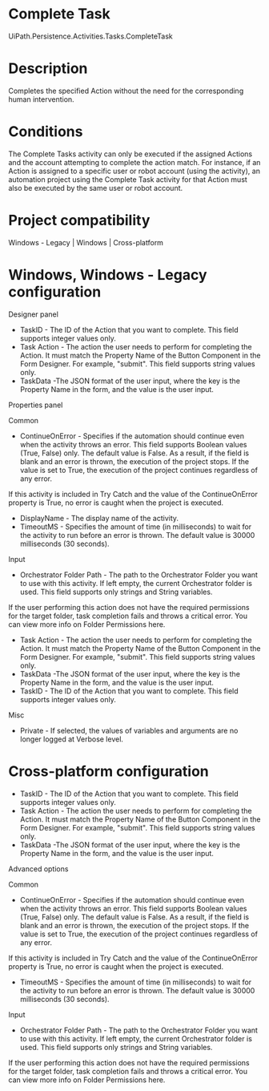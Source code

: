 ﻿# Complete Task

UiPath.Persistence.Activities.Tasks.CompleteTask

# Description

Completes the specified Action without the need for the corresponding human intervention.

# Conditions

The Complete Tasks activity can only be executed if the assigned Actions and
                                the account attempting to complete the action match. For instance,
                                if an Action is assigned to a specific user or robot account (using
                                the  activity), an automation project using the
                                        Complete Task activity for that Action must also be
                                executed by the same user or robot account.

# Project compatibility

Windows - Legacy | Windows | Cross-platform

# Windows, Windows - Legacy configuration

Designer panel

* TaskID - The ID of the Action that you want to complete. This field supports integer values only.
* Task Action - The action the user needs to perform for completing the Action. It must match the Property Name of the Button Component in the Form Designer. For example, "submit". This field supports string values only.
* TaskData -The JSON format of the user input, where the key is the Property Name in the form, and the value is the user input.

Properties panel

Common

* ContinueOnError - Specifies if the automation should continue even when the activity throws an error. This field supports Boolean values (True, False) only. The default value is False. As a result, if the field is blank and an error is thrown, the execution of the project stops. If the value is set to True, the execution of the project continues regardless of any error.

If this activity is included in Try Catch and the value of the ContinueOnError property is True, no error is caught when the project is executed.

* DisplayName - The display name of the activity.
* TimeoutMS - Specifies the amount of time (in milliseconds) to wait for the activity to run before an error is thrown. The default value is 30000 milliseconds (30 seconds).

Input

* Orchestrator Folder Path - The path to the Orchestrator Folder you want to use with this activity. If left empty, the current Orchestrator folder is used. This field supports only strings and String variables.

If the user performing this action does not have the required permissions for the target folder, task completion fails and throws a critical error. You can view more info on Folder Permissions here.

* Task Action - The action the user needs to perform for completing the Action. It must match the Property Name of the Button Component in the Form Designer. For example, "submit". This field supports string values only.
* TaskData -The JSON format of the user input, where the key is the Property Name in the form, and the value is the user input.
* TaskID - The ID of the Action that you want to complete. This field supports integer values only.

Misc

* Private - If selected, the values of variables and arguments are no longer logged at Verbose level.

# Cross-platform configuration

* TaskID - The ID of the Action that you want to complete. This field supports integer values only.
* Task Action - The action the user needs to perform for completing the Action. It must match the Property Name of the Button Component in the Form Designer. For example, "submit". This field supports string values only.
* TaskData -The JSON format of the user input, where the key is the Property Name in the form, and the value is the user input.

Advanced options

Common

* ContinueOnError - Specifies if the automation should continue even when the activity throws an error. This field supports Boolean values (True, False) only. The default value is False. As a result, if the field is blank and an error is thrown, the execution of the project stops. If the value is set to True, the execution of the project continues regardless of any error.

If this activity is included in Try Catch and the value of the ContinueOnError property is True, no error is caught when the project is executed.

* TimeoutMS - Specifies the amount of time (in milliseconds) to wait for the activity to run before an error is thrown. The default value is 30000 milliseconds (30 seconds).

Input

* Orchestrator Folder Path - The path to the Orchestrator Folder you want to use with this activity. If left empty, the current Orchestrator folder is used. This field supports only strings and String variables.

If the user performing this action does not have the required permissions for the target folder, task completion fails and throws a critical error. You can view more info on Folder Permissions here.

